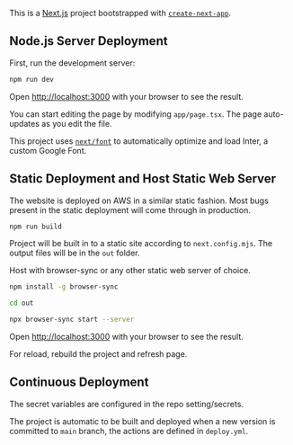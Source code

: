 This is a [Next.js](https://nextjs.org/) project bootstrapped with [`create-next-app`](https://github.com/vercel/next.js/tree/canary/packages/create-next-app).

## Node.js Server Deployment

First, run the development server:

```bash
npm run dev
```

Open [http://localhost:3000](http://localhost:3000) with your browser to see the result.

You can start editing the page by modifying `app/page.tsx`. The page auto-updates as you edit the file.

This project uses [`next/font`](https://nextjs.org/docs/basic-features/font-optimization) to automatically optimize and load Inter, a custom Google Font.

## Static Deployment and Host Static Web Server

The website is deployed on AWS in a similar static fashion. Most bugs present in the static deployment will come through in production.  

```bash
npm run build
```

Project will be built in to a static site according to `next.config.mjs`. The output files will be in the `out` folder.  

Host with browser-sync or any other static web server of choice.

```bash
npm install -g browser-sync

cd out

npx browser-sync start --server
```

Open [http://localhost:3000](http://localhost:3000) with your browser to see the result.

For reload, rebuild the project and refresh page.  

## Continuous Deployment
The secret variables are configured in the repo setting/secrets.  

The project is automatic to be built and deployed when a new version is committed to `main` branch, the actions are defined in `deploy.yml`.


